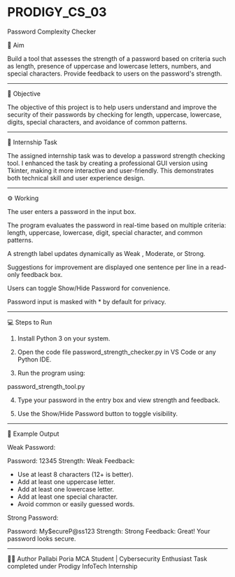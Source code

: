 # PRODIGY_CS_03
Password Complexity Checker

🎯 Aim

Build a tool that assesses the strength of a password based on criteria such as length, presence of uppercase and lowercase letters, numbers, and special characters. Provide feedback to users on the password's strength.


---

🧠 Objective

The objective of this project is to help users understand and improve the security of their passwords by checking for length, uppercase, lowercase, digits, special characters, and avoidance of common patterns.


---

🏢 Internship Task

The assigned internship task was to develop a password strength checking tool.
I enhanced the task by creating a professional GUI version using Tkinter, making it more interactive and user-friendly. This demonstrates both technical skill and user experience design.


---

⚙️ Working

The user enters a password in the input box.

The program evaluates the password in real-time based on multiple criteria: length, uppercase, lowercase, digit, special character, and common patterns.

A strength label updates dynamically as Weak , Moderate, or Strong.

Suggestions for improvement are displayed one sentence per line in a read-only feedback box.

Users can toggle Show/Hide Password for convenience.

Password input is masked with * by default for privacy.



---

💻 Steps to Run

1. Install Python 3 on your system.

2. Open the code file password_strength_checker.py in VS Code or any Python IDE.

3. Run the program using:

password_strength_tool.py

4. Type your password in the entry box and view strength and feedback.

5. Use the Show/Hide Password button to toggle visibility.




---

🧩 Example Output

Weak Password:

Password: 12345
Strength: Weak 
Feedback:
- Use at least 8 characters (12+ is better).
- Add at least one uppercase letter.
- Add at least one lowercase letter.
- Add at least one special character.
- Avoid common or easily guessed words.

Strong Password:

Password: My$ecureP@ss123
Strength: Strong 
Feedback:
Great! Your password looks secure.


------

👩‍💻 Author
Pallabi Poria
MCA Student | Cybersecurity Enthusiast
Task completed under Prodigy InfoTech Internship
